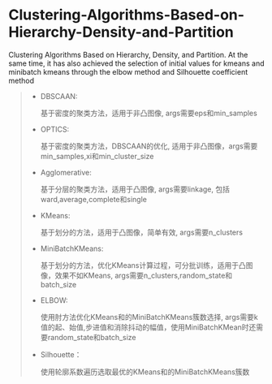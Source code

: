 # Clustering-Algorithms-Based-on-Hierarchy-Density-and-Partition
Clustering Algorithms Based on Hierarchy, Density, and Partition. 
At the same time, it has also achieved the selection of initial values for kmeans and minibatch kmeans through the elbow method and Silhouette coefficient method


>- DBSCAAN:
>
>    基于密度的聚类方法，适用于非凸图像, args需要eps和min_samples
>
>- OPTICS:
>
>    基于密度的聚类方法，DBSCAAN的优化, 适用于非凸图像，args需要min_samples,xi和min_cluster_size
>
>- Agglomerative:
>
>    基于分层的聚类方法，适用于凸图像, args需要linkage, 包括ward,average,complete和single
>
>- KMeans:
>
>    基于划分的方法，适用于凸图像，简单有效, args需要n_clusters
>
>- MiniBatchKMeans:
>
>    基于划分的方法，优化KMeans计算过程，可分批训练，适用于凸图像，效果不如KMeans, args需要n_clusters,random_state和batch_size
>
>- ELBOW:
>
>    使用肘方法优化KMeans和的MiniBatchKMeans簇数选择, args需要k值的起、始值,步进值和消除抖动的幅值，使用MiniBatchKMean时还需要random_state和batch_size
>  
>- Silhouette：
>
>   使用轮廓系数遍历选取最优的KMeans和的MiniBatchKMeans簇数
